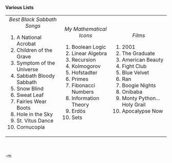 <b>Various Lists</b><table><tr><td><center><i>Best Black Sabbath Songs</i></center><ol><li>A National Acrobat</li> <li>Children of the Grave</li> <li>Symptom of the Universe</li> <li>Sabbath Bloody Sabbath</li> <li>Snow Blind</li> <li>Sweat Leaf</li> <li>Fairies Wear Boots</li> <li>Hole in the Sky</li> <li>St. Vitus Dance</i> <li>Cornucopia</li></ol></td><td><center><i>My Mathematical Icons</i></center><ol><li>Boolean Logic</li><li>Linear Algebra</li><li>Recursion</li><li>Kolmogorov</li><li>Hofstadter</li><li>Primes</li><li>Fibonacci Numbers</li><li>Information Theory</li><li>Erdös</li><li>Sets</li></ol></td><td><center><i>Films</i></center><ol><li>2001</li><li>The Graduate</li><li>American Beauty</li><li>Fight Club</li><li>Blue Velvet</li><li>Ran</li><li>Boogie Nights</li><li>Onibaba</li><li>Monty Python... Holy Grail</li><li>	Apocalypse Now</li></ol></td></tr></table>
<br />
<br />-m
<br />